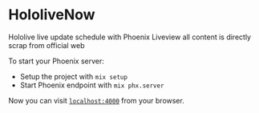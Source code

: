 # HololiveNow

Hololive live update schedule with Phoenix Liveview
all content is directly scrap from official web

To start your Phoenix server:

  * Setup the project with `mix setup`
  * Start Phoenix endpoint with `mix phx.server`

Now you can visit [`localhost:4000`](http://localhost:4000) from your browser.
